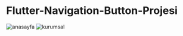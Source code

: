 # Flutter-Navigation-Button-Projesi

![anasayfa](https://github.com/yusufcanyanikci/Flutter-Navigation-Button-Projesi/assets/121056717/a0e0a05c-75c1-4888-a9c0-e3de99c39c2d)
![kurumsal](https://github.com/yusufcanyanikci/Flutter-Navigation-Button-Projesi/assets/121056717/7281a809-4f5e-4136-9abd-42c80ab1ec24)
